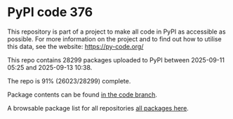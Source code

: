 # PyPI code 376

This repository is part of a project to make all code in PyPI as accessible as possible. For more information 
on the project and to find out how to utilise this data, see the website: https://py-code.org/

This repo contains 28299 packages uploaded to PyPI between 
2025-09-11 05:25 and 2025-09-13 10:38.

The repo is 91% (26023/28299) complete.

Package contents can be found [in the code branch](https://github.com/pypi-data/pypi-mirror-376/tree/code/packages).

A browsable package list for all repositories [all packages here](https://py-code.org/repositories/pypi-mirror-376).


